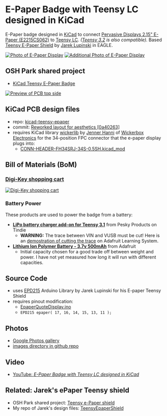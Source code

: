 # E-Paper Badge with Teensy LC designed in KiCad
E-Paper badge designed in [KiCad](http://kicad-pcb.org/) to connect [Pervasive Displays 2.15" E-Paper (E2215CS062)](http://www.digikey.com/product-detail/en/pervasive-displays/E2215CS062/E2215CS062-ND/5975949) to [Teensy LC](http://store.oshpark.com/products/teensy-lc). _([Teensy 3.2](https://oshpark.com/teensy) is also compatible)._  Based [Teensy E-Paper Shield](https://blog.oshpark.com/2016/08/27/teensy-e-paper-shield/) by [Jarek Lupinski](https://hackaday.io/Jarek) in EAGLE.

[![Photo of E-Paper Display](https://raw.githubusercontent.com/pdp7/kicad-teensy-epaper/master/images/small/epaper-badge-7.jpg)](https://oshpark.com/projects/1CiimZcf)
[![Additional Photo of E-Paper Display](https://raw.githubusercontent.com/pdp7/kicad-teensy-epaper/master/images/small/epaper-badge-5.jpg)](https://oshpark.com/projects/1CiimZcf)

## OSH Park shared project
* [KiCad Teensy E-Paper Badge](https://oshpark.com/projects/1CiimZcf)

[![Preview of PCB top side](https://raw.githubusercontent.com/pdp7/kicad-teensy-epaper/master/images/small/preview-top.png)](https://oshpark.com/projects/1CiimZcf)

## KiCad PCB design files
* repo: [kicad-teensy-epaper](https://github.com/pdp7/kicad-teensy-epaper/)
* commit: [Reworked layout for aesthetics [0a40263]](https://github.com/pdp7/kicad-teensy-epaper/commit/0a4026351685b28afe0d5b1825abe197254be2be)
* requires KiCad library [wickerlib](https://github.com/wickerbox/wickerlib) by [Jenner Hanni](http://jennerhanni.net/) of [Wickerbox Electronics](http://wickerbox.net/) for the 34-position FPC connector that the e-paper display plugs into:
  * [CONN-HEADER-FH34SRJ-34S-0.5SH.kicad_mod](https://github.com/wickerbox/wickerlib/blob/master/libraries/Wickerlib.pretty/CONN-HEADER-FH34SRJ-34S-0.5SH.kicad_mod)

## Bill of Materials (BoM)

### [Digi-Key shopping cart](http://www.digikey.com/short/3wbn09)
[![Digi-Key shopping cart](https://raw.githubusercontent.com/pdp7/kicad-teensy-epaper/master/images/small/kicad-epaper-digikey-bom.png)](https://raw.githubusercontent.com/pdp7/kicad-teensy-epaper/master/images/kicad-epaper-digikey-bom.png)
### Battery Power
These products are used to power the badge from a battery:
* **[LiPo battery charger add-on for Teensy 3.1](https://www.tindie.com/products/onehorse/lipo-battery-charger-add-on-for-teensy-31/)** from Pesky Products on Tindie
  * **WARNING:** The trace between VIN and VUSB must be cut! Here is an [demostration of cutting the trace](https://learn.adafruit.com/assets/28069) on Adafruit Learning System.
* **[Lithium Ion Polymer Battery - 3.7v 500mAh](https://www.adafruit.com/product/1578)** from Adafruit
  * Initial capacity chosen for a good trade off between weight and power. I have not yet measured how long it will run with different capacities.

## Source Code
* uses [EPD215](https://github.com/jarek319/EPD215) Arduino Library by Jarek Lupinski for his E-paper Teensy Shield
* requires pinout modification:
  * [EpaperQuoteDisplay.ino](https://github.com/pdp7/kicad-teensy-epaper/blob/master/code/EpaperQuoteDisplay.ino)
  * `EPD215 epaper( 17, 16, 14, 15, 13, 11 );`
  
## Photos
* [Google Photos gallery](https://goo.gl/photos/csZV9jxah2BSP6vG9)
* [images directory in github repo](https://github.com/pdp7/kicad-teensy-epaper/tree/master/images)

## Video
* [YouTube: *E-Paper Badge with Teensy LC designed in KiCad*](https://www.youtube.com/watch?v=AxnLgPFTEOA)

## Related: Jarek's ePaper Teensy shield
  * OSH Park shared project: [Teensy e-Paper shield](https://oshpark.com/shared_projects/3KynIVn6)
  * My repo of Jarek's design files: [TeensyEpaperShield](https://github.com/pdp7/TeensyEpaperShield)
